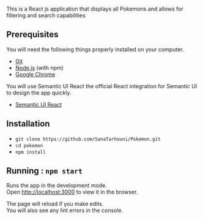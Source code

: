 This is a React js application that displays all Pokemons and allows for filtering and search capabilities 

## Prerequisites

You will need the following things properly installed on your computer.

* [Git](https://git-scm.com/)
* [Node.js](https://nodejs.org/) (with npm)
* [Google Chrome](https://google.com/chrome/)

You will use Semantic UI React the official React integration for Semantic UI to design the app quickly.

* [Semantic UI React](https://react.semantic-ui.com/)

## Installation

* `git clone https://github.com/SanaTarhouni/Pokemon.git` 
* `cd pokemon`
* `npm install`

## Running : `npm start`

Runs the app in the development mode.<br>
Open [http://localhost:3000](http://localhost:3000) to view it in the browser.

The page will reload if you make edits.<br>
You will also see any lint errors in the console.



